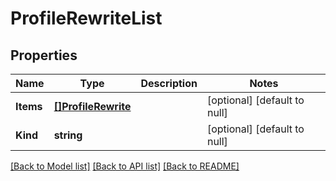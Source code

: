 # ProfileRewriteList

## Properties
Name | Type | Description | Notes
------------ | ------------- | ------------- | -------------
**Items** | [**[]ProfileRewrite**](profile_rewrite.md) |  | [optional] [default to null]
**Kind** | **string** |  | [optional] [default to null]

[[Back to Model list]](../README.md#documentation-for-models) [[Back to API list]](../README.md#documentation-for-api-endpoints) [[Back to README]](../README.md)



